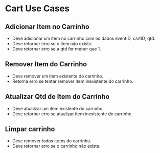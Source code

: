 # Cart Use Cases

## Adicionar Item no Carrinho
- Deve adicionar um item no carrinho com os dados eventID, cartID, qtd.
- Deve retornar erro se o item não existir.
- Deve retornar erro se a qtd for menor que 1.

## Remover Item do Carrinho
- Deve remover um item existente do carrinho.
- Retorna erro se tentar remover item inexistente do carrinho.

## Atualizar Qtd de Item do Carrinho
- Deve atualizar um item existente do carrinho.
- Deve retornar erro se atualizar item inexistente do carrinho.

## Limpar carrinho
- Deve remover todos items do carrinho.
- Deve retornar erro se o carrinho não existe.